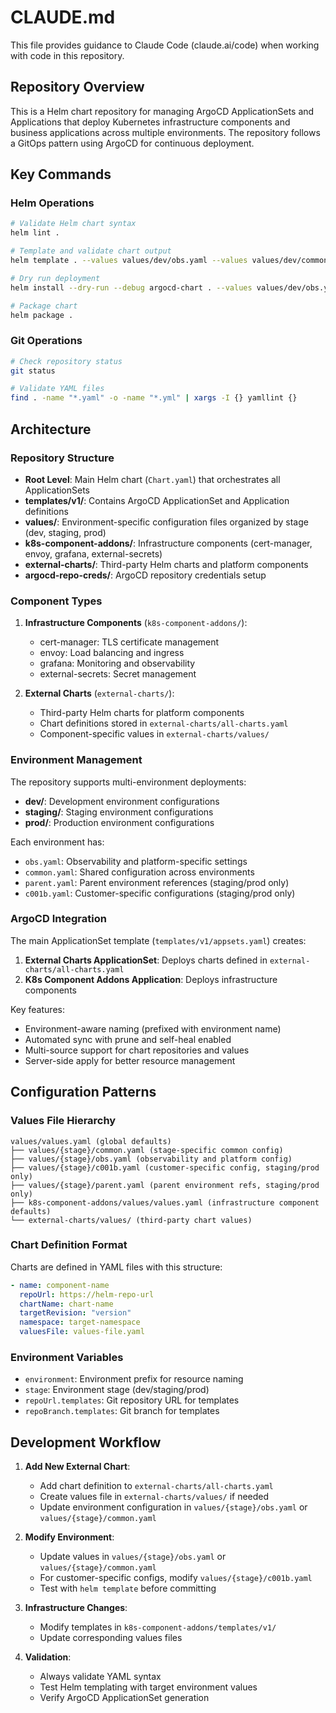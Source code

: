 # CLAUDE.md

This file provides guidance to Claude Code (claude.ai/code) when working with code in this repository.

## Repository Overview

This is a Helm chart repository for managing ArgoCD ApplicationSets and Applications that deploy Kubernetes infrastructure components and business applications across multiple environments. The repository follows a GitOps pattern using ArgoCD for continuous deployment.

## Key Commands

### Helm Operations
```bash
# Validate Helm chart syntax
helm lint .

# Template and validate chart output
helm template . --values values/dev/obs.yaml --values values/dev/common.yaml

# Dry run deployment
helm install --dry-run --debug argocd-chart . --values values/dev/obs.yaml

# Package chart
helm package .
```

### Git Operations
```bash
# Check repository status
git status

# Validate YAML files
find . -name "*.yaml" -o -name "*.yml" | xargs -I {} yamllint {}
```

## Architecture

### Repository Structure
- **Root Level**: Main Helm chart (`Chart.yaml`) that orchestrates all ApplicationSets
- **templates/v1/**: Contains ArgoCD ApplicationSet and Application definitions
- **values/**: Environment-specific configuration files organized by stage (dev, staging, prod)
- **k8s-component-addons/**: Infrastructure components (cert-manager, envoy, grafana, external-secrets)
- **external-charts/**: Third-party Helm charts and platform components
- **argocd-repo-creds/**: ArgoCD repository credentials setup

### Component Types

1. **Infrastructure Components** (`k8s-component-addons/`):
   - cert-manager: TLS certificate management
   - envoy: Load balancing and ingress
   - grafana: Monitoring and observability
   - external-secrets: Secret management

2. **External Charts** (`external-charts/`):
   - Third-party Helm charts for platform components
   - Chart definitions stored in `external-charts/all-charts.yaml`
   - Component-specific values in `external-charts/values/`

### Environment Management

The repository supports multi-environment deployments:
- **dev/**: Development environment configurations
- **staging/**: Staging environment configurations
- **prod/**: Production environment configurations

Each environment has:
- `obs.yaml`: Observability and platform-specific settings
- `common.yaml`: Shared configuration across environments
- `parent.yaml`: Parent environment references (staging/prod only)
- `c001b.yaml`: Customer-specific configurations (staging/prod only)

### ArgoCD Integration

The main ApplicationSet template (`templates/v1/appsets.yaml`) creates:
1. **External Charts ApplicationSet**: Deploys charts defined in `external-charts/all-charts.yaml`
2. **K8s Component Addons Application**: Deploys infrastructure components

Key features:
- Environment-aware naming (prefixed with environment name)
- Automated sync with prune and self-heal enabled
- Multi-source support for chart repositories and values
- Server-side apply for better resource management

## Configuration Patterns

### Values File Hierarchy
```
values/values.yaml (global defaults)
├── values/{stage}/common.yaml (stage-specific common config)
├── values/{stage}/obs.yaml (observability and platform config)
├── values/{stage}/c001b.yaml (customer-specific config, staging/prod only)
├── values/{stage}/parent.yaml (parent environment refs, staging/prod only)
├── k8s-component-addons/values/values.yaml (infrastructure component defaults)
└── external-charts/values/ (third-party chart values)
```

### Chart Definition Format
Charts are defined in YAML files with this structure:
```yaml
- name: component-name
  repoUrl: https://helm-repo-url
  chartName: chart-name
  targetRevision: "version"
  namespace: target-namespace
  valuesFile: values-file.yaml
```

### Environment Variables
- `environment`: Environment prefix for resource naming
- `stage`: Environment stage (dev/staging/prod)
- `repoUrl.templates`: Git repository URL for templates
- `repoBranch.templates`: Git branch for templates

## Development Workflow

1. **Add New External Chart**:
   - Add chart definition to `external-charts/all-charts.yaml`
   - Create values file in `external-charts/values/` if needed
   - Update environment configuration in `values/{stage}/obs.yaml` or `values/{stage}/common.yaml`

2. **Modify Environment**:
   - Update values in `values/{stage}/obs.yaml` or `values/{stage}/common.yaml`
   - For customer-specific configs, modify `values/{stage}/c001b.yaml`
   - Test with `helm template` before committing

3. **Infrastructure Changes**:
   - Modify templates in `k8s-component-addons/templates/v1/`
   - Update corresponding values files

4. **Validation**:
   - Always validate YAML syntax
   - Test Helm templating with target environment values
   - Verify ArgoCD ApplicationSet generation